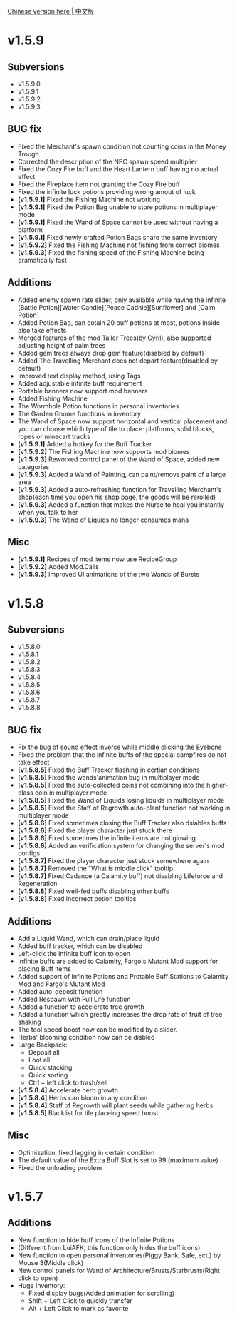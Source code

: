 [Chinese version here | 中文版](ChangeLog.md)
# v1.5.9
## Subversions
- v1.5.9.0
- v1.5.9.1
- v1.5.9.2
- v1.5.9.3
## BUG fix
- Fixed the Merchant's spawn condition not counting coins in the Money Trough
- Corrected the description of the NPC spawn speed multiplier
- Fixed the Cozy Fire buff and the Heart Lantern buff having no actual effect
- Fixed the Fireplace item not granting the Cozy Fire buff
- Fixed the infinite luck potions providing wrong amout of luck
- **[v1.5.9.1]** Fixed the Fishing Machine not working
- **[v1.5.9.1]** Fixed the Potion Bag unable to store potions in multiplayer mode
- **[v1.5.9.1]** Fixed the Wand of Space cannot be used without having a platform
- **[v1.5.9.1]** Fixed newly crafted Potion Bags share the same inventory
- **[v1.5.9.2]** Fixed the Fishing Machine not fishing from correct biomes
- **[v1.5.9.3]** Fixed the fishing speed of the Fishing Machine being dramatically fast
## Additions
- Added enemy spawn rate slider, only available while having the infinite [Battle Potion][Water Candle][Peace Cadnle][Sunflower] and [Calm Potion]
- Added Potion Bag, can cotain 20 buff potions at most, potions inside also take effects
- Merged features of the mod Taller Trees(by Cyril), also supported adjusting height of palm trees
- Added gem trees always drop gem feature(disabled by default)
- Added The Travelling Merchant does not depart feature(disabled by default)
- Improved text display method, using Tags
- Added adjustable infinite buff requirement
- Portable banners now support mod banners
- Added Fishing Machine
- The Wormhole Potion functions in personal inventories
- The Garden Gnome functions in inventory
- The Wand of Space now support horizontal and vertical placement and you can choose which type of tile to place: platforms, solid blocks, ropes or minecart tracks
- **[v1.5.9.1]** Added a hotkey for the Buff Tracker
- **[v1.5.9.2]** The Fishing Machine now supports mod biomes
- **[v1.5.9.3]** Reworked control panel of the Wand of Space, added new categories
- **[v1.5.9.3]** Added a Wand of Painting, can paint/remove paint of a large area
- **[v1.5.9.3]** Added a auto-refreshing function for Travelling Merchant's shop(each time you open his shop page, the goods will be rerolled)
- **[v1.5.9.3]** Added a function that makes the Nurse to heal you instantly when you talk to her
- **[v1.5.9.3]** The Wand of Liquids no longer consumes mana
## Misc
- **[v1.5.9.1]** Recipes of mod items now use RecipeGroup
- **[v1.5.9.2]** Added Mod.Calls
- **[v1.5.9.3]** Improved UI animations of the two Wands of Bursts

# v1.5.8
## Subversions
- v1.5.8.0
- v1.5.8.1
- v1.5.8.2
- v1.5.8.3
- v1.5.8.4
- v1.5.8.5
- v1.5.8.6
- v1.5.8.7
- v1.5.8.8
## BUG fix
- Fix the bug of sound effect inverse while middle clicking the Eyebone
- Fixed the problem that the infinite buffs of the special campfires do not take effect
- **[v1.5.8.5]** Fixed the Buff Tracker flashing in certian conditions
- **[v1.5.8.5]** Fixed the wands'animation bug in multiplayer mode
- **[v1.5.8.5]** Fixed the auto-collected coins not combining into the higher-class coin in multiplayer mode
- **[v1.5.8.5]** Fixed the Wand of Liquids losing liquids in multiplayer mode
- **[v1.5.8.5]** Fixed the Staff of Regrowth auto-plant function not working in multiplayer mode
- **[v1.5.8.6]** Fixed sometimes closing the Buff Tracker also dsiables buffs
- **[v1.5.8.6]** Fixed the player character just stuck there
- **[v1.5.8.6]** Fixed sometimes the infinite items are not glowing
- **[v1.5.8.6]** Added an verification system for changing the server's mod configs
- **[v1.5.8.7]** Fixed the player character just stuck somewhere again
- **[v1.5.8.7]** Removed the "What is middle click" tooltip
- **[v1.5.8.7]** Fixed Cadance (a Calamity buff) not disabling Lifeforce and Regeneration
- **[v1.5.8.8]** Fixed well-fed buffs disabling other buffs
- **[v1.5.8.8]** Fixed incorrect potion tooltips
## Additions
- Add a Liquid Wand, which can drain/place liquid
- Added buff tracker, which can be disabled
- Left-click the infinite buff icon to open
- Infinite buffs are added to Calamity, Fargo's Mutant Mod support for placing Buff items
- Added support of Infinite Potions and Protable Buff Stations to Calamity Mod and Fargo's Mutant Mod
- Added auto-deposit function
- Added Respawn with Full Life function
- Added a function to accelerate tree growth
- Added a function which greatly increases the drop rate of fruit of tree shaking
- The tool speed boost now can be modified by a slider.
- Herbs' blooming condition now can be disbled
- Large Backpack:
  - Deposit all
  - Loot all
  - Quick stacking
  - Quick sorting
  - Ctrl + left click to trash/sell
- **[v1.5.8.4]** Accelerate herb growth
- **[v1.5.8.4]** Herbs can bloom in any condition
- **[v1.5.8.4]** Staff of Regrowth will plant seeds while gathering herbs
- **[v1.5.8.5]** Blacklist for tile placeing speed boost
## Misc
- Optimization, fixed lagging in certain condition
- The default value of the Extra Buff Slot is set to 99 (maximum value)
- Fixed the unloading problem
# v1.5.7
## Additions
- New function to hide buff icons of the Infinite Potions
- (Different from LuiAFK, this function only hides the buff icons)
- New function to open personal inventories(Piggy Bank, Safe, ect.) by Mouse 3(Middle click)
- New control panels for Wand of Architecture/Brusts/Starbrusts(Right click to open)
- Huge Inventory:
  - Fixed display bugs(Added animation for scrolling)
  - Shift + Left Click to quickly transfer
  - Alt + Left Click to mark as favorite